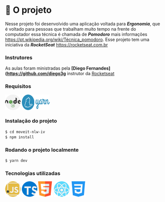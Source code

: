 
# 📝 O projeto

Nesse projeto foi desenvolvido uma aplicação voltada para ***Ergonomia***, que é voltado para pessoas que trabalham muito tempo na frente do computador
essa técnica é chamada de ***Pomodoro*** mais informações https://pt.wikipedia.org/wiki/Técnica_pomodoro. Esse projeto tem uma iniciativa da ***RocketSeat***
https://rocketseat.com.br 

###  Instrutores

As aulas foram ministradas pela **[Diego Fernandes](https://github.com/diego3g** instrutor da [Rocketseat](https://rocketseat.com.br/)

### Requisitos

<img src="https://github.com/Sh4kaa/Moveit-NLW-IV/blob/main/icons-readme/nodejs.svg" width="50px" height="50px" title="nodejs"/> <img src="https://github.com/Sh4kaa/Moveit-NLW-IV/blob/main/icons-readme/yarn.png" width="90px" height="50px" title="yarn"/> 


### Instalação do projeto

```sh
$ cd moveit-nlw-iv
$ npm install
```

### Rodando o projeto localmente

```sh
$ yarn dev
```

### Tecnologias utilizadas

<img src="https://github.com/Sh4kaa/Moveit-NLW-IV/blob/main/icons-readme/javascript.svg" width="50px" height="50px"/> <img src="https://github.com/Sh4kaa/Moveit-NLW-IV/blob/main/icons-readme/typescript.svg" width="50px" height="50px"/><img src="https://github.com/Sh4kaa/Moveit-NLW-IV/blob/main/icons-readme/html5.svg" width="50px" height="50px"/>  <img src="https://github.com/Sh4kaa/Moveit-NLW-IV/blob/main/icons-readme/react.svg" width="50px" height="50px"/> <img src="https://github.com/Sh4kaa/Moveit-NLW-IV/blob/main/icons-readme/css-3.svg" width="50px" height="50px"/>
